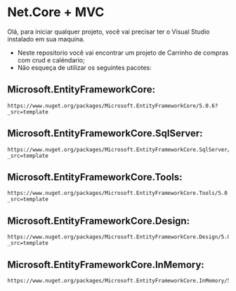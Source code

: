 # Net.Core + MVC 
Olá, para iniciar qualquer projeto, você vai precisar ter o Visual Studio instalado em sua maquina.
- Neste repositorio você vai encontrar um projeto de Carrinho de compras com crud e caléndario;
- Não esqueça de utilizar os seguintes pacotes:

## Microsoft.EntityFrameworkCore:
```
https://www.nuget.org/packages/Microsoft.EntityFrameworkCore/5.0.6?_src=template
```

## Microsoft.EntityFrameworkCore.SqlServer:
```
https://www.nuget.org/packages/Microsoft.EntityFrameworkCore.SqlServer/5.0.6?_src=template
```

## Microsoft.EntityFrameworkCore.Tools:
```
https://www.nuget.org/packages/Microsoft.EntityFrameworkCore.Tools/5.0.6?_src=template
```

## Microsoft.EntityFrameworkCore.Design:
```
https://www.nuget.org/packages/Microsoft.EntityFrameworkCore.Design/5.0.6?_src=template
```

## Microsoft.EntityFrameworkCore.InMemory:
```
https://www.nuget.org/packages/Microsoft.EntityFrameworkCore.InMemory/5.0.9
```






